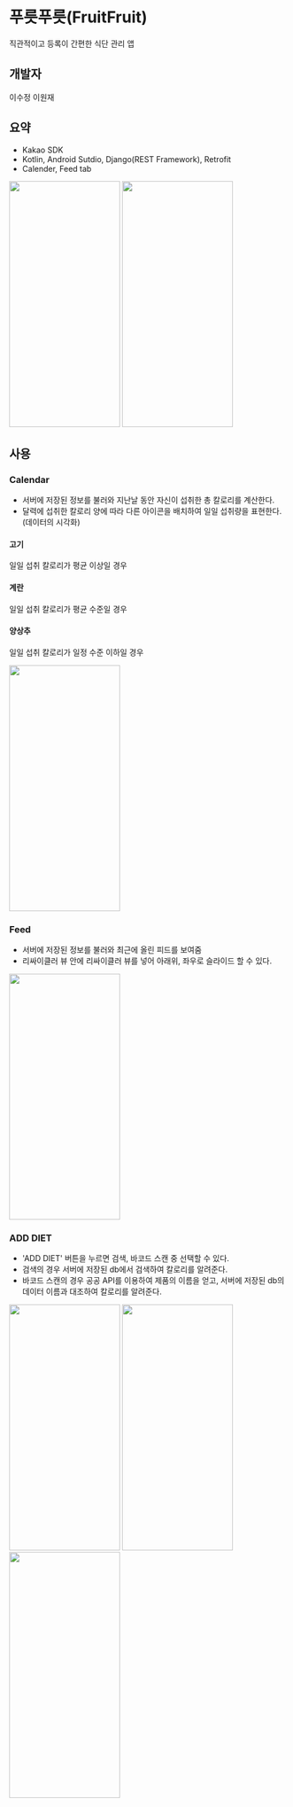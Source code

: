 # 푸릇푸릇(FruitFruit)
직관적이고 등록이 간편한 식단 관리 앱

## 개발자
이수정
이원재

## 요약
- Kakao SDK
- Kotlin, Android Sutdio, Django(REST Framework), Retrofit 
- Calender, Feed tab


<img src="https://user-images.githubusercontent.com/64190044/148938021-a5fcc7b7-9256-4fdf-9acc-ea5ff6b7b84f.jpg" width="200" height="444"/> <img src="https://user-images.githubusercontent.com/64190044/148938033-9a2b2026-b96a-4f11-a744-f6155287d262.jpg" width="200" height="444"/> 

## 사용
### Calendar
- 서버에 저장된 정보를 불러와 지난날 동안 자신이 섭취한 총 칼로리를 계산한다.
- 달력에 섭취한 칼로리 양에 따라 다른 아이콘을 배치하여 일일 섭취량을 표현한다.(데이터의 시각화)  

#### 고기  
일일 섭취 칼로리가 평균 이상일 경우  
#### 계란  
일일 섭취 칼로리가 평균 수준일 경우  
#### 양상추  
일일 섭취 칼로리가 일정 수준 이하일 경우  

<img src="https://user-images.githubusercontent.com/64190044/148938141-32cfcea8-8ea9-417f-9890-fbc3cf15a0b1.jpg" width="200" height="444"/> 

### Feed
- 서버에 저장된 정보를 불러와 최근에 올린 피드를 보여줌
- 리싸이클러 뷰 안에 리싸이클러 뷰를 넣어 아래위, 좌우로 슬라이드 할 수 있다.

<img src="https://user-images.githubusercontent.com/64190044/148938210-11063532-7a35-4506-8f86-50e0ae0c00cf.jpg"  width="200" height="444"/>

### ADD DIET
- 'ADD DIET' 버튼을 누르면 검색, 바코드 스캔 중 선택할 수 있다.
- 검색의 경우 서버에 저장된 db에서 검색하여 칼로리를 알려준다.
- 바코드 스캔의 경우 공공 API를 이용하여 제품의 이름을 얻고, 서버에 저장된 db의 데이터 이름과 대조하여 칼로리를 알려준다.

<img src="https://user-images.githubusercontent.com/64190044/148938483-be3edfd9-2270-46b4-aa6f-56a619c7ecc7.jpg"  width="200" height="444"/> <img src="https://user-images.githubusercontent.com/64190044/148938485-8245f654-d349-45ac-b66a-41af424eaf9b.jpg"  width="200" height="444"/> <img src="https://user-images.githubusercontent.com/64190044/148938450-29f43a62-d8f9-415c-b57b-12251facf07a.jpg"  width="200" height="444"/> 

